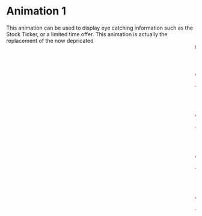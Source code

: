# Animation 1
This animation can be used to display eye catching information such as the Stock Ticker, or a limited time offer. This animation is actually the replacement of the now depricated <marquee> tag.
![Alt Text](https://github.com/REBEL-OSUDA/CSS-Animations/blob/main/Stock%20Ticker/Stock%20Ticker%20-%20Google%20Chrome%202024-10-22%2022-43-03.gif)

# Animation 2
This animation is most useful when you want to make the Website look more dynamic to the viewer, since the elements are appearing as the viewer scrolls, i.e. we give the control to the viewer. 
![Alt Text](https://github.com/REBEL-OSUDA/CSS-Animations/blob/main/On-View%20Animation/On-View%20Animation%20-%20Google%20Chrome%202024-10-30%2013-03-12.gif)

# Animation 3
This animation uses some out of the box proprties to make it look like the border is rotating.
![Alt Text](https://github.com/REBEL-OSUDA/CSS-Animations/blob/main/Border-infinite%20animation.gif)

# Animation 4
This project focuses on Parallax Scroll Animation, one of the most eye catchy animation. This animation can make even the simplest websites interesting to look at.
![Alt Text]()

# Animation 5
This animation uses Hexagons which can be made using "clip-path" or "border", it has many variations and, I would like to implement it in Light mode(black & white) and Dark mode(colorful).
![Alt Text]()
